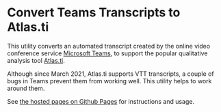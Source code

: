 # Convert Teams Transcripts to Atlas.ti

This utility converts an automated transcript created by the online video conference service [Microsoft Teams](https://www.microsoft.com/en-gb/microsoft-teams/group-chat-software), to support the popular qualitative analysis tool [Atlas.ti](https://atlasti.com/).

Although since March 2021, Atlas.ti supports VTT transcripts, a couple of bugs in Teams prevent them from working well. This utility helps to work around them.

See [the hosted pages on Github Pages](https://vidminas.github.io/Teams2AtlasTI/index.html) for instructions and usage.

